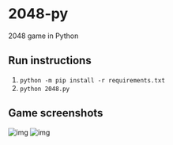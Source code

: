 # 2048-py
 2048 game in Python

## Run instructions
1. `python -m pip install -r requirements.txt`
2. `python 2048.py`

## Game screenshots
![img](https://i.imgur.com/zL3t5by.png)
![img](https://i.imgur.com/D3JrySk.png)
